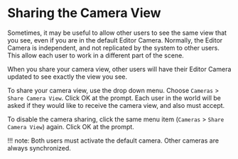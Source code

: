# Sharing the Camera View

Sometimes, it may be useful to allow other users to see the same view that you see, even if you are in the default Editor Camera. Normally, the Editor Camera is independent, and not replicated by the system to other users. This allow each user to work in a different part of the scene. 

When you share your camera view, other users will have their Editor Camera updated to see exactly the view you see. 

To share your camera view, use the drop down menu. Choose `Cameras` > `Share Camera View`. Click OK at the prompt. Each user in the world will be asked if they would like to receive the camera view, and also must accept. 

To disable the camera sharing, click the same menu item (`Cameras` > `Share Camera View`) again. Click OK at the prompt. 

!!! note:
	Both users must activate the default camera. Other cameras are always synchronized. 